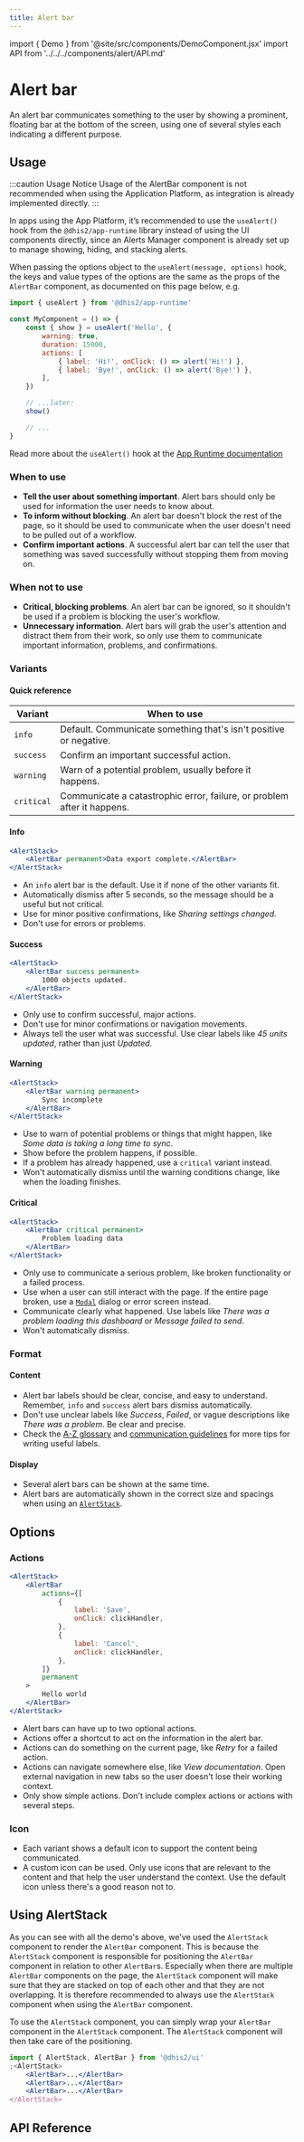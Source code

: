 ```yaml
---
title: Alert bar
---
```


import { Demo } from '@site/src/components/DemoComponent.jsx'
import API from '../../../components/alert/API.md'

# Alert bar

An alert bar communicates something to the user by showing a prominent, floating bar at the bottom of the screen, using one of several styles each indicating a different purpose.
<Demo 
    path="alert-bar--states" 
    height="310px"
/>

## Usage

:::caution Usage Notice
Usage of the AlertBar component is not recommended when using the Application Platform, as integration is already implemented directly.
:::

In apps using the App Platform, it’s recommended to use the `useAlert()` hook from the `@dhis2/app-runtime` library instead of using the UI components directly, since an Alerts Manager component is already set up to manage showing, hiding, and stacking alerts.

When passing the options object to the `useAlert(message, options)` hook, the keys and value types of the options are the same as the props of the `AlertBar` component, as documented on this page below, e.g.

```jsx
import { useAlert } from '@dhis2/app-runtime'

const MyComponent = () => {
    const { show } = useAlert('Hello', {
        warning: true,
        duration: 15000,
        actions: [
            { label: 'Hi!', onClick: () => alert('Hi!') },
            { label: 'Bye!', onClick: () => alert('Bye!') },
        ],
    })

    // ...later:
    show()

    // ...
}
```

Read more about the `useAlert()` hook at the [App Runtime documentation](https://developers.dhis2.org/docs/app-runtime/hooks/useAlert)

### When to use

-   **Tell the user about something important**. Alert bars should only be used for information the user needs to know about.
-   **To inform without blocking**. An alert bar doesn't block the rest of the page, so it should be used to communicate when the user doesn't need to be pulled out of a workflow.
-   **Confirm important actions**. A successful alert bar can tell the user that something was saved successfully without stopping them from moving on.

### When not to use

-   **Critical, blocking problems**. An alert bar can be ignored, so it shouldn't be used if a problem is blocking the user's workflow.
-   **Unnecessary information**. Alert bars will grab the user's attention and distract them from their work, so only use them to communicate important information, problems, and confirmations.

### Variants

#### Quick reference

| Variant    | When to use                                                             |
| ---------- | ----------------------------------------------------------------------- |
| `info`     | Default. Communicate something that's isn't positive or negative.       |
| `success`  | Confirm an important successful action.                                 |
| `warning`  | Warn of a potential problem, usually before it happens.                 |
| `critical` | Communicate a catastrophic error, failure, or problem after it happens. |

#### Info

<Demo 
    path="alert-bar--default" 
    args="children:Data export complete;permanent:!true" 
    height="130px" 
/>

```jsx
<AlertStack>
    <AlertBar permanent>Data export complete.</AlertBar>
</AlertStack>
```

-   An `info` alert bar is the default. Use it if none of the other variants fit.
-   Automatically dismiss after 5 seconds, so the message should be a useful but not critical.
-   Use for minor positive confirmations, like _Sharing settings changed._
-   Don't use for errors or problems.

#### Success

<Demo 
    path="alert-bar--default" 
    args="children:1000 objects updated;permanent:!true;success:true" 
    height="130px" 
/>

```jsx
<AlertStack>
    <AlertBar success permanent>
        1000 objects updated.
    </AlertBar>
</AlertStack>
```

-   Only use to confirm successful, major actions.
-   Don't use for minor confirmations or navigation movements.
-   Always tell the user what was successful. Use clear labels like _45 units updated_, rather than just _Updated_.

#### Warning

<Demo 
    path="alert-bar--default" 
    args="children:Sync incomplete;permanent:!true;warning:true" 
    height="130px" 
/>

```jsx
<AlertStack>
    <AlertBar warning permanent>
        Sync incomplete
    </AlertBar>
</AlertStack>
```

-   Use to warn of potential problems or things that might happen, like _Some data is taking a long time to sync_.
-   Show before the problem happens, if possible.
-   If a problem has already happened, use a `critical` variant instead.
-   Won't automatically dismiss until the warning conditions change, like when the loading finishes.

#### Critical

<Demo 
    path="alert-bar--default" 
    args="children:Problem loading data;permanent:!true;critical:true" 
    height="130px" 
/>

```jsx
<AlertStack>
    <AlertBar critical permanent>
        Problem loading data
    </AlertBar>
</AlertStack>
```

-   Only use to communicate a serious problem, like broken functionality or a failed process.
-   Use when a user can still interact with the page. If the entire page broken, use a [`Modal`](modal.md) dialog or error screen instead.
-   Communicate clearly what happened. Use labels like _There was a problem loading this dashboard_ or _Message failed to send_.
-   Won't automatically dismiss.

### Format

#### Content

-   Alert bar labels should be clear, concise, and easy to understand. Remember, `info` and `success` alert bars dismiss automatically.
-   Don't use unclear labels like _Success_, _Failed_, or vague descriptions like _There was a problem_. Be clear and precise.
-   Check the [A-Z glossary](/design-system/patterns/glossary) and [communication guidelines](/design-system/principles/content-communication) for more tips for writing useful labels.

#### Display

-   Several alert bars can be shown at the same time.
-   Alert bars are automatically shown in the correct size and spacings when using an [`AlertStack`](pathname:///demo/?path=/story/feedback-alerts-alert-stack--default).

## Options

### Actions

<Demo 
    path="alert-bar--with-actions" 
    height="130px" 
/>

```jsx
<AlertStack>
    <AlertBar
        actions={[
            {
                label: 'Save',
                onClick: clickHandler,
            },
            {
                label: 'Cancel',
                onClick: clickHandler,
            },
        ]}
        permanent
    >
        Hello world
    </AlertBar>
</AlertStack>
```

-   Alert bars can have up to two optional actions.
-   Actions offer a shortcut to act on the information in the alert bar.
-   Actions can do something on the current page, like _Retry_ for a failed action.
-   Actions can navigate somewhere else, like _View documentation_. Open external navigation in new tabs so the user doesn't lose their working context.
-   Only show simple actions. Don't include complex actions or actions with several steps.

### Icon

-   Each variant shows a default icon to support the content being communicated.
-   A custom icon can be used. Only use icons that are relevant to the content and that help the user understand the context. Use the default icon unless there's a good reason not to.

<Demo 
    path="alert-bar--icons" 
    height="250px"
/>

## Using AlertStack

As you can see with all the demo's above, we've used the `AlertStack` component to render the `AlertBar` component. This is because the `AlertStack` component is responsible for positioning the `AlertBar` component in relation to other `AlertBar`s. Especially when there are multiple `AlertBar` components on the page, the `AlertStack` component will make sure that they are stacked on top of each other and that they are not overlapping. It is therefore recommended to always use the `AlertStack` component when using the `AlertBar` component.

To use the `AlertStack` component, you can simply wrap your `AlertBar` component in the `AlertStack` component. The `AlertStack` component will then take care of the positioning.

```jsx
import { AlertStack, AlertBar } from '@dhis2/ui'
;<AlertStack>
    <AlertBar>...</AlertBar>
    <AlertBar>...</AlertBar>
    <AlertBar>...</AlertBar>
</AlertStack>
```

## API Reference

<API />
